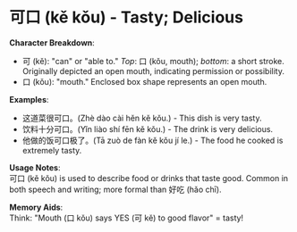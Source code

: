# **可口 (kě kǒu) - Tasty; Delicious**

**Character Breakdown**:  
- 可 (kě): "can" or "able to." *Top*: 口 (kǒu, mouth); *bottom*: a short stroke. Originally depicted an open mouth, indicating permission or possibility.  
- 口 (kǒu): "mouth." Enclosed box shape represents an open mouth.

**Examples**:  
- 这道菜很可口。(Zhè dào cài hěn kě kǒu.) - This dish is very tasty.  
- 饮料十分可口。(Yǐn liào shí fēn kě kǒu.) - The drink is very delicious.  
- 他做的饭可口极了。(Tā zuò de fàn kě kǒu jí le.) - The food he cooked is extremely tasty.

**Usage Notes**:  
可口 (kě kǒu) is used to describe food or drinks that taste good. Common in both speech and writing; more formal than 好吃 (hǎo chī).

**Memory Aids**:  
Think: "Mouth (口 kǒu) says YES (可 kě) to good flavor" = tasty!